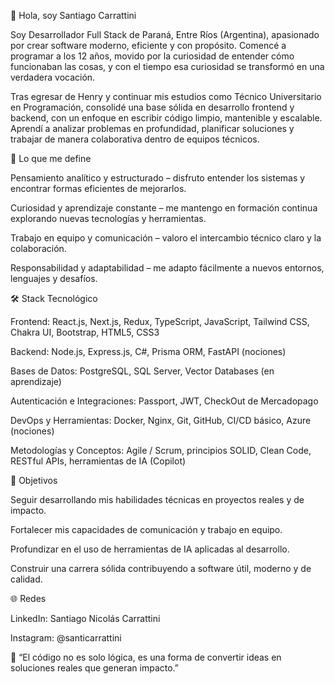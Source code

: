 👋 Hola, soy Santiago Carrattini

Soy Desarrollador Full Stack de Paraná, Entre Ríos (Argentina), apasionado por crear software moderno, eficiente y con propósito. Comencé a programar a los 12 años, movido por la curiosidad de entender cómo funcionaban las cosas, y con el tiempo esa curiosidad se transformó en una verdadera vocación.

Tras egresar de Henry y continuar mis estudios como Técnico Universitario en Programación, consolidé una base sólida en desarrollo frontend y backend, con un enfoque en escribir código limpio, mantenible y escalable. Aprendí a analizar problemas en profundidad, planificar soluciones y trabajar de manera colaborativa dentro de equipos técnicos.

🧠 Lo que me define

Pensamiento analítico y estructurado – disfruto entender los sistemas y encontrar formas eficientes de mejorarlos.

Curiosidad y aprendizaje constante – me mantengo en formación continua explorando nuevas tecnologías y herramientas.

Trabajo en equipo y comunicación – valoro el intercambio técnico claro y la colaboración.

Responsabilidad y adaptabilidad – me adapto fácilmente a nuevos entornos, lenguajes y desafíos.

🛠️ Stack Tecnológico

Frontend:
React.js, Next.js, Redux, TypeScript, JavaScript, Tailwind CSS, Chakra UI, Bootstrap, HTML5, CSS3

Backend:
Node.js, Express.js, C#, Prisma ORM, FastAPI (nociones)

Bases de Datos:
PostgreSQL, SQL Server, Vector Databases (en aprendizaje)

Autenticación e Integraciones:
Passport, JWT, CheckOut de Mercadopago

DevOps y Herramientas:
Docker, Nginx, Git, GitHub, CI/CD básico, Azure (nociones)

Metodologías y Conceptos:
Agile / Scrum, principios SOLID, Clean Code, RESTful APIs, herramientas de IA (Copilot)

🎯 Objetivos

Seguir desarrollando mis habilidades técnicas en proyectos reales y de impacto.

Fortalecer mis capacidades de comunicación y trabajo en equipo.

Profundizar en el uso de herramientas de IA aplicadas al desarrollo.

Construir una carrera sólida contribuyendo a software útil, moderno y de calidad.

🌐 Redes

LinkedIn: Santiago Nicolás Carrattini

Instagram: @santicarrattini

💬 “El código no es solo lógica, es una forma de convertir ideas en soluciones reales que generan impacto.”

<!--
**carra97/carra97** is a ✨ _special_ ✨ repository because its `README.md` (this file) appears on your GitHub profile.

Here are some ideas to get you started:

- 🔭 I’m currently working on ...
- 🌱 I’m currently learning ...
- 👯 I’m looking to collaborate on ...
- 🤔 I’m looking for help with ...
- 💬 Ask me about ...
- 📫 How to reach me: ...
- 😄 Pronouns: ...
- ⚡ Fun fact: ...
-->
